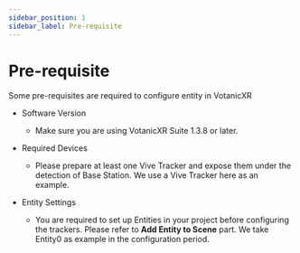 ```yaml
---
sidebar_position: 1
sidebar_label: Pre-requisite
---
```


# Pre-requisite

Some pre-requisites are required to configure entity in VotanicXR

-   Software Version

    -   Make sure you are using VotanicXR Suite 1.3.8 or later.

-   Required Devices

    -   Please prepare at least one Vive Tracker and expose them under the detection of Base Station. We use a Vive Tracker here as an example.

-   Entity Settings

    -   You are required to set up Entities in your project before configuring the trackers. Please refer to **Add Entity to Scene** part. We take Entity0 as example in the configuration period.